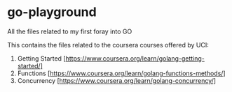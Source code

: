 # go-playground
All the files related to my first foray into GO

This contains the files related to the coursera courses offered by UCI:
1. Getting Started [https://www.coursera.org/learn/golang-getting-started/]
2. Functions [https://www.coursera.org/learn/golang-functions-methods/]
3. Concurrency [https://www.coursera.org/learn/golang-concurrency/]
